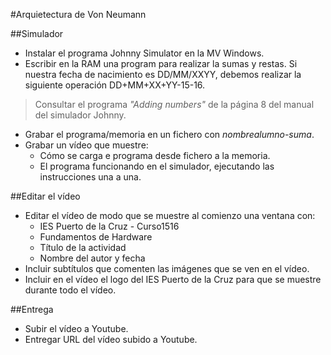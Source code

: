 
#Arquietectura de Von Neumann

##Simulador
* Instalar el programa Johnny Simulator en la MV Windows.
* Escribir en la RAM una program para realizar la sumas y restas. Si nuestra fecha
de nacimiento es DD/MM/XXYY, debemos realizar la siguiente operación DD+MM+XX+YY-15-16.

> Consultar el programa *"Adding numbers"* de la página 8 del manual del simulador Johnny.

* Grabar el programa/memoria en un fichero con *nombrealumno-suma*.
* Grabar un vídeo que muestre:
    * Cómo se carga e programa desde fichero a la memoria.
    * El programa funcionando en el simulador, ejecutando las instrucciones una a una.

##Editar el vídeo
* Editar el vídeo de modo que se muestre al comienzo una ventana con:
    * IES Puerto de la Cruz - Curso1516
    * Fundamentos de Hardware
    * Título de la actividad
    * Nombre del autor y fecha
* Incluir subtítulos que comenten las imágenes que se ven en el vídeo.
* Incluir en el vídeo el logo del IES Puerto de la Cruz para que se muestre durante todo el vídeo.

##Entrega
* Subir el vídeo a Youtube.
* Entregar URL del vídeo subido a Youtube.
